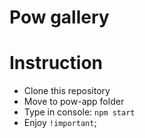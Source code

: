 <h1>Pow gallery</h1>


<h1>Instruction</h1>
<ul>
  <li>Clone this repository</li>
  <li>Move to pow-app folder
  <li>Type in console: <code>npm start</code>
  <li>Enjoy <code>!important</code>;
